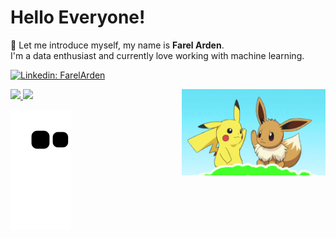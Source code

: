 # Hello Everyone! 
👋 Let me introduce myself, my name is **Farel Arden**.\
I'm a data enthusiast and currently love working with machine learning.

[![Linkedin: FarelArden](https://img.shields.io/badge/-FarelArden-blue?style=flat-square&logo=Linkedin&logoColor=white&link=https://www.linkedin.com/in/farel-arden/)](https://www.linkedin.com/in/farel-arden/)


<img align='right' src="https://github.com/farelarden/farelarden/blob/main/200611-EN-GIF-GIFs-Rule.gif" width="230">

 
<p align="left">
<a href="https://github.com/farelarden">
  <img height="180em" src="https://github-readme-stats-eight-theta.vercel.app/api?username=farelarden&show_icons=true&theme=algolia&include_all_commits=true&count_private=true"/>
  <img height="180em" src="https://github-readme-stats-eight-theta.vercel.app/api/top-langs/?username=farelarden&layout=compact&langs_count=8&theme=algolia"/>
</a>
</p>

 ![Snake animation](https://github.com/rafaballerini/rafaballerini/blob/output/github-contribution-grid-snake.svg)
<!-- You can contact me through:

* Email: farelarden13@gmail.com
* [Kaggle](https://www.kaggle.com/farelarden)
 -->


<!--
**farelarden/farelarden** is a ✨ _special_ ✨ repository because its `README.md` (this file) appears on your GitHub profile.

Here are some ideas to get you started:

- 🔭 I’m currently working on ...
- 🌱 I’m currently learning ...
- 👯 I’m looking to collaborate on ...
- 🤔 I’m looking for help with ...
- 💬 Ask me about ...
- 📫 How to reach me: ...
- 😄 Pronouns: ...
- ⚡ Fun fact: ...
-->
